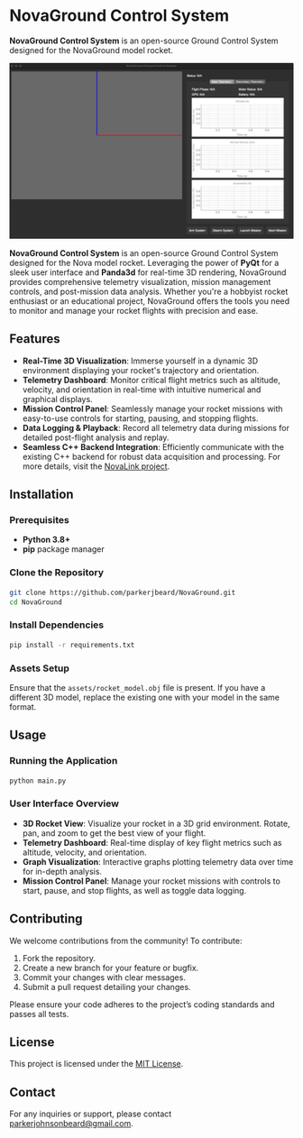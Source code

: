 # NovaGround Control System

**NovaGround Control System** is an open-source Ground Control System designed for the NovaGround model rocket.

![NovaGround Main GUI Screenshot](images/novaground-maingui-screenshot.png)

**NovaGround Control System** is an open-source Ground Control System designed for the Nova model rocket. Leveraging the power of **PyQt** for a sleek user interface and **Panda3d** for real-time 3D rendering, NovaGround provides comprehensive telemetry visualization, mission management controls, and post-mission data analysis. Whether you're a hobbyist rocket enthusiast or an educational project, NovaGround offers the tools you need to monitor and manage your rocket flights with precision and ease.

## Features

- **Real-Time 3D Visualization**: Immerse yourself in a dynamic 3D environment displaying your rocket's trajectory and orientation.
- **Telemetry Dashboard**: Monitor critical flight metrics such as altitude, velocity, and orientation in real-time with intuitive numerical and graphical displays.
- **Mission Control Panel**: Seamlessly manage your rocket missions with easy-to-use controls for starting, pausing, and stopping flights.
- **Data Logging & Playback**: Record all telemetry data during missions for detailed post-flight analysis and replay.
- **Seamless C++ Backend Integration**: Efficiently communicate with the existing C++ backend for robust data acquisition and processing. For more details, visit the [NovaLink project](https://github.com/parkerjbeard/NovaLink).

## Installation

### Prerequisites

- **Python 3.8+**
- **pip** package manager

### Clone the Repository
```bash
git clone https://github.com/parkerjbeard/NovaGround.git
cd NovaGround
```

### Install Dependencies

```bash
pip install -r requirements.txt
```

### Assets Setup

Ensure that the `assets/rocket_model.obj` file is present. If you have a different 3D model, replace the existing one with your model in the same format.

## Usage

### Running the Application

```bash
python main.py
```

### User Interface Overview

- **3D Rocket View**: Visualize your rocket in a 3D grid environment. Rotate, pan, and zoom to get the best view of your flight.
- **Telemetry Dashboard**: Real-time display of key flight metrics such as altitude, velocity, and orientation.
- **Graph Visualization**: Interactive graphs plotting telemetry data over time for in-depth analysis.
- **Mission Control Panel**: Manage your rocket missions with controls to start, pause, and stop flights, as well as toggle data logging.

## Contributing

We welcome contributions from the community! To contribute:

1. Fork the repository.
2. Create a new branch for your feature or bugfix.
3. Commit your changes with clear messages.
4. Submit a pull request detailing your changes.

Please ensure your code adheres to the project’s coding standards and passes all tests.

## License

This project is licensed under the [MIT License](LICENSE).

## Contact

For any inquiries or support, please contact [parkerjohnsonbeard@gmail.com](mailto:parkerjohnsonbeard@gmail.com).
